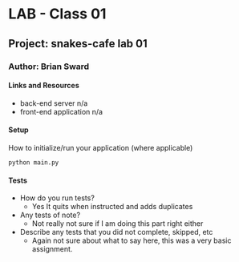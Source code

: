 # LAB - Class 01
## Project: snakes-cafe lab 01
### Author: Brian Sward

#### Links and Resources

- back-end server n/a
- front-end application n/a

#### Setup

How to initialize/run your application (where applicable)

``python main.py``

#### Tests

- How do you run tests?
  - Yes It quits when instructed and adds duplicates
- Any tests of note?
  - Not really not sure if I am doing this part right either
- Describe any tests that you did not complete, skipped, etc
  - Again not sure about what to say here, this was a very basic assignment.